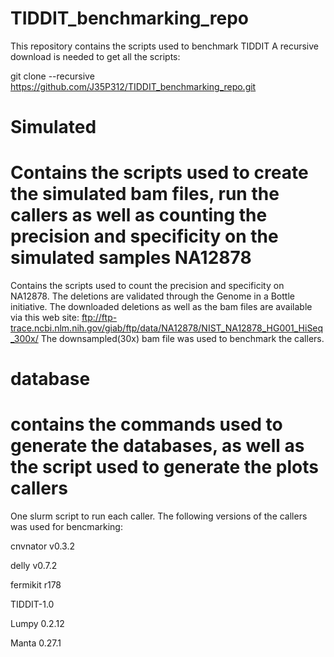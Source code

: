# TIDDIT_benchmarking_repo
This repository contains the scripts used to benchmark TIDDIT
A recursive download is needed to get all the scripts:

git clone --recursive https://github.com/J35P312/TIDDIT_benchmarking_repo.git

Simulated
=========
Contains the scripts used to create the simulated bam files, run the callers as well as counting the precision and specificity on the simulated samples
NA12878
=========
Contains the scripts used to count the precision and specificity on NA12878. The deletions are validated through the Genome in a Bottle initiative. The downloaded deletions as well as the bam files are available via this web site:
ftp://ftp-trace.ncbi.nlm.nih.gov/giab/ftp/data/NA12878/NIST_NA12878_HG001_HiSeq_300x/
The downsampled(30x) bam file was used to benchmark the callers.

database
=========
contains the commands used to generate the databases, as well as the script used to generate the plots
callers
=====
One slurm script to run each caller. The following versions of the callers was used for bencmarking:

cnvnator v0.3.2

delly  v0.7.2

fermikit r178

TIDDIT-1.0

Lumpy 0.2.12

Manta 0.27.1

